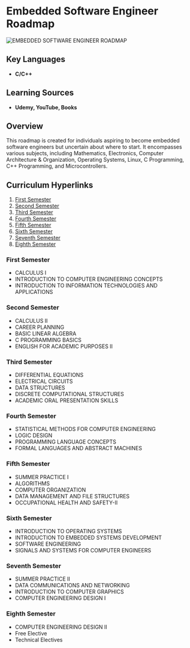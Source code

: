 # Embedded Software Engineer Roadmap

![EMBEDDED SOFTWARE ENGINEER ROADMAP](https://user-images.githubusercontent.com/65850970/195013064-c1f15975-7a1b-4a76-957e-dee7dc68a295.png)

## Key Languages
- **C/C++**

## Learning Sources
- **Udemy, YouTube, Books**

## Overview
This roadmap is created for individuals aspiring to become embedded software engineers but uncertain about where to start. It encompasses various subjects, including Mathematics, Electronics, Computer Architecture & Organization, Operating Systems, Linux, C Programming, C++ Programming, and Microcontrollers.

## Curriculum Hyperlinks
1. [First Semester](#first-semester)
2. [Second Semester](#second-semester)
3. [Third Semester](#third-semester)
4. [Fourth Semester](#fourth-semester)
5. [Fifth Semester](#fifth-semester)
6. [Sixth Semester](#sixth-semester)
7. [Seventh Semester](#seventh-semester)
8. [Eighth Semester](#eighth-semester)

### First Semester
- CALCULUS I
- INTRODUCTION TO COMPUTER ENGINEERING CONCEPTS
- INTRODUCTION TO INFORMATION TECHNOLOGIES AND APPLICATIONS

### Second Semester
- CALCULUS II
- CAREER PLANNING
- BASIC LINEAR ALGEBRA
- C PROGRAMMING BASICS
- ENGLISH FOR ACADEMIC PURPOSES II

### Third Semester
- DIFFERENTIAL EQUATIONS
- ELECTRICAL CIRCUITS
- DATA STRUCTURES
- DISCRETE COMPUTATIONAL STRUCTURES
- ACADEMIC ORAL PRESENTATION SKILLS

### Fourth Semester
- STATISTICAL METHODS FOR COMPUTER ENGINEERING
- LOGIC DESIGN
- PROGRAMMING LANGUAGE CONCEPTS
- FORMAL LANGUAGES AND ABSTRACT MACHINES

### Fifth Semester
- SUMMER PRACTICE I
- ALGORITHMS
- COMPUTER ORGANIZATION
- DATA MANAGEMENT AND FILE STRUCTURES
- OCCUPATIONAL HEALTH AND SAFETY-II

### Sixth Semester
- INTRODUCTION TO OPERATING SYSTEMS
- INTRODUCTION TO EMBEDDED SYSTEMS DEVELOPMENT
- SOFTWARE ENGINEERING
- SIGNALS AND SYSTEMS FOR COMPUTER ENGINEERS

### Seventh Semester
- SUMMER PRACTICE II
- DATA COMMUNICATIONS AND NETWORKING
- INTRODUCTION TO COMPUTER GRAPHICS
- COMPUTER ENGINEERING DESIGN I

### Eighth Semester
- COMPUTER ENGINEERING DESIGN II
- Free Elective
- Technical Electives

